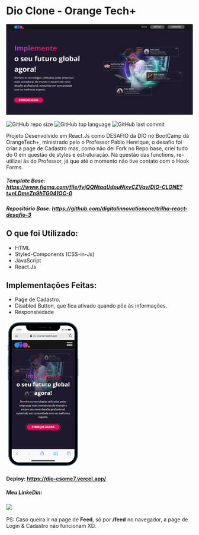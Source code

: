 # Dio Clone - Orange Tech+
<img width="600" src="src/Assets/Demo/Desktop_DEMO.png" alt='Desktop' title="Desktop"/>

![GitHub repo size](https://img.shields.io/github/repo-size/cosme7/DIO_Clone-OrangeTech?color=purple&style=for-the-badge)
![GitHub top language](https://img.shields.io/github/languages/top/cosme7/DIO_Clone-OrangeTech?color=purple&style=for-the-badge)
![GitHub last commit](https://img.shields.io/github/last-commit/cosme7/DIO_Clone-OrangeTech?color=purple&style=for-the-badge)

Projeto Desenvolvido em React.Js como DESAFIO da DIO no BootCamp dá OrangeTech+, ministrado pelo o Professor Pablo Henrique, o desafio foi criar a page de Cadastro mas, como não dei Fork no Repo base, criei tudo do 0 em questão de styles e estruturação. Na questão das functions, re-utilizei às do Professor, já que até o momento não tive contato com o Hook Forms.

##### Template Base: https://www.figma.com/file/fvjQQNtqaUdpuNixvCZVav/DIO-CLONE?t=nLDmeZn9hTG041OC-0

##### Repositório Base: https://github.com/digitalinnovationone/trilha-react-desafio-3

## O que foi Utilizado:
* HTML
* Styled-Components (CSS-in-Js)
* JavaScript
* React.Js

## Implementações Feitas:
* Page de Cadastro.
* Disabled Button, que fica ativado quando põe às informações.
* Responsividade
<img width="200" src="src/Assets/Demo/Mobile_DEMO.png" alt='Mobile' title="Mobile"/>

#### Deploy: https://dio-csome7.vercel.app/

##### Meu LinkeDin: 
<a href="https://www.linkedin.com/in/cosme-da-silva-leite-08baa3219/" target="_blank"><img src="https://img.shields.io/badge/-LinkedIn-%230077B5?style=for-the-badge&logo=linkedin&logoColor=white" target="_blank"></a>

<p>PS: Caso queira ir na page de <strong>Feed</strong>, só por <strong>/feed</strong> no navegador, a page de Login & Cadastro não funcionam XD.
